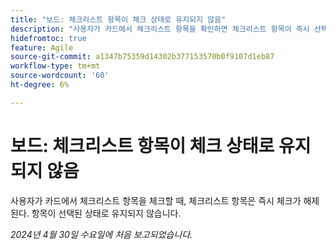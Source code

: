 ```yaml
---
title: "보드: 체크리스트 항목이 체크 상태로 유지되지 않음"
description: "사용자가 카드에서 체크리스트 항목을 확인하면 체크리스트 항목이 즉시 선택 해제됩니다. 항목이 선택된 상태로 유지되지 않습니다."
hidefromtoc: true
feature: Agile
source-git-commit: a1347b75359d14302b377153570b0f9107d1eb87
workflow-type: tm+mt
source-wordcount: '60'
ht-degree: 6%

---
```



# 보드: 체크리스트 항목이 체크 상태로 유지되지 않음

사용자가 카드에서 체크리스트 항목을 체크할 때, 체크리스트 항목은 즉시 체크가 해제된다. 항목이 선택된 상태로 유지되지 않습니다.

_2024년 4월 30일 수요일에 처음 보고되었습니다._
